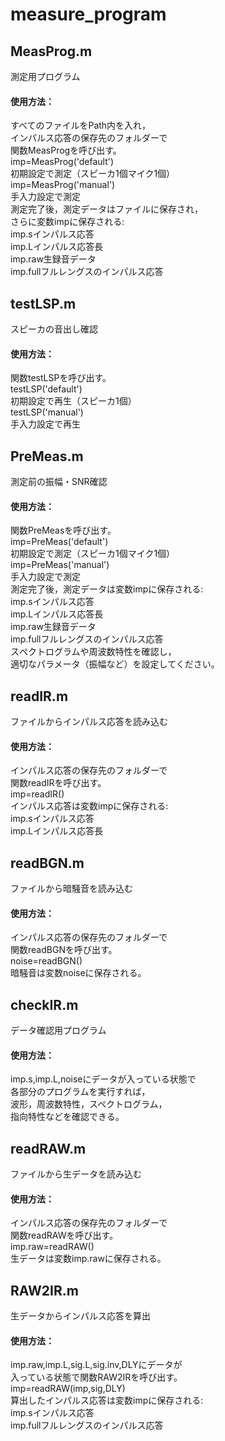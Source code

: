 # measure_program    
## MeasProg.m
測定用プログラム
#### 使用方法：  
すべてのファイルをPath内を入れ，  
インパルス応答の保存先のフォルダーで  
関数MeasProgを呼び出す。  
imp=MeasProg('default')  
初期設定で測定（スピーカ1個マイク1個）  
imp=MeasProg('manual')   
手入力設定で測定  
測定完了後，測定データはファイルに保存され，  
さらに変数impに保存される:  
imp.sインパルス応答  
imp.Lインパルス応答長  
imp.raw生録音データ  
imp.fullフルレングスのインパルス応答  
## testLSP.m  
スピーカの音出し確認  
#### 使用方法：  
関数testLSPを呼び出す。  
testLSP('default')  
初期設定で再生（スピーカ1個）  
testLSP('manual')  
手入力設定で再生  
## PreMeas.m  
測定前の振幅・SNR確認  
#### 使用方法：  
関数PreMeasを呼び出す。  
imp=PreMeas('default')  
初期設定で測定（スピーカ1個マイク1個）  
imp=PreMeas('manual')  
手入力設定で測定  
測定完了後，測定データは変数impに保存される:  
imp.sインパルス応答  
imp.Lインパルス応答長  
imp.raw生録音データ  
imp.fullフルレングスのインパルス応答  
スぺクトログラムや周波数特性を確認し，  
適切なパラメータ（振幅など）を設定してください。  
## readIR.m  
ファイルからインパルス応答を読み込む  
#### 使用方法：  
インパルス応答の保存先のフォルダーで  
関数readIRを呼び出す。  
imp=readIR()  
インパルス応答は変数impに保存される:  
imp.sインパルス応答  
imp.Lインパルス応答長  
## readBGN.m  
ファイルから暗騒音を読み込む  
#### 使用方法：  
インパルス応答の保存先のフォルダーで  
関数readBGNを呼び出す。  
noise=readBGN()  
暗騒音は変数noiseに保存される。  
## checkIR.m  
データ確認用プログラム  
#### 使用方法：  
imp.s,imp.L,noiseにデータが入っている状態で  
各部分のプログラムを実行すれば，  
波形，周波数特性，スペクトログラム，  
指向特性などを確認できる。  
## readRAW.m  
ファイルから生データを読み込む  
#### 使用方法：  
インパルス応答の保存先のフォルダーで  
関数readRAWを呼び出す。  
imp.raw=readRAW()  
生データは変数imp.rawに保存される。  
## RAW2IR.m  
生データからインパルス応答を算出  
#### 使用方法：  
imp.raw,imp.L,sig.L,sig.inv,DLYにデータが  
入っている状態で関数RAW2IRを呼び出す。  
imp=readRAW(imp,sig,DLY)  
算出したインパルス応答は変数impに保存される:  
imp.sインパルス応答  
imp.fullフルレングスのインパルス応答  
